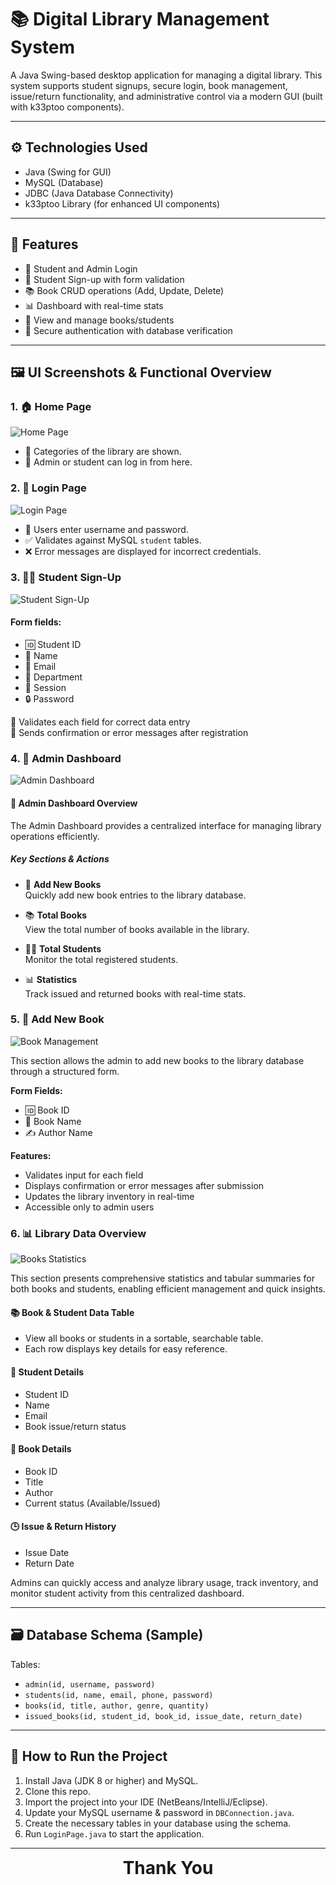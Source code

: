 # 📚 Digital Library Management System

A Java Swing-based desktop application for managing a digital library. This system supports student signups, secure login, book management, issue/return functionality, and administrative control via a modern GUI (built with k33ptoo components).

---

## ⚙️ Technologies Used

- Java (Swing for GUI)
- MySQL (Database)
- JDBC (Java Database Connectivity)
- k33ptoo Library (for enhanced UI components)

---

## 🚀 Features

- 👤 Student and Admin Login  
- 📝 Student Sign-up with form validation  
- 📚 Book CRUD operations (Add, Update, Delete)  
- 📊 Dashboard with real-time stats  
- 📌 View and manage books/students  
- 🔐 Secure authentication with database verification  

---

## 🖼️ UI Screenshots & Functional Overview

### 1. 🏠 Home Page
![Home Page](images/Home%20page.png)

- 📂 Categories of the library are shown.
- 👤 Admin or student can log in from here.

### 2. 🔐 Login Page
![Login Page](images/loginpage.png)

- 👤 Users enter username and password.
- ✅ Validates against MySQL `student` tables.
- ❌ Error messages are displayed for incorrect credentials.

### 3. 🧑‍🎓 Student Sign-Up
![Student Sign-Up](images/signUPstudents.png)

#### Form fields:
- 🆔 Student ID  
- 👤 Name  
- 📧 Email  
- 🏫 Department  
- 📅 Session  
- 🔒 Password  

📝 Validates each field for correct data entry  
📧 Sends confirmation or error messages after registration

### 4. 🧾 Admin Dashboard
![Admin Dashboard](images/adminDashboad.png)

#### 🧾 Admin Dashboard Overview

The Admin Dashboard provides a centralized interface for managing library operations efficiently.

##### Key Sections & Actions

- 📕 **Add New Books**  
  Quickly add new book entries to the library database.

- 📚 **Total Books**  
  View the total number of books available in the library.

- 🧑‍🎓 **Total Students**  
  Monitor the total registered students.

- 📊 **Statistics**  
  Track issued and returned books with real-time stats.

### 5. 📕 Add New Book
![Book Management](images/bookdetails.png)

This section allows the admin to add new books to the library database through a structured form.

**Form Fields:**
- 🆔 Book ID  
- 📖 Book Name  
- ✍️ Author Name  

**Features:**
- Validates input for each field
- Displays confirmation or error messages after submission
- Updates the library inventory in real-time
- Accessible only to admin users

### 6. 📊 Library Data Overview
![Books Statistics](images/detailsSummary.png)

This section presents comprehensive statistics and tabular summaries for both books and students, enabling efficient management and quick insights.

#### 📚 Book & Student Data Table
- View all books or students in a sortable, searchable table.
- Each row displays key details for easy reference.

#### 👤 Student Details
- Student ID  
- Name  
- Email  
- Book issue/return status  

#### 📖 Book Details
- Book ID  
- Title  
- Author  
- Current status (Available/Issued)  

#### 🕒 Issue & Return History
- Issue Date  
- Return Date  

Admins can quickly access and analyze library usage, track inventory, and monitor student activity from this centralized dashboard.

---

## 🗃️ Database Schema (Sample)

Tables:
- `admin(id, username, password)`
- `students(id, name, email, phone, password)`
- `books(id, title, author, genre, quantity)`
- `issued_books(id, student_id, book_id, issue_date, return_date)`

---

## 🔌 How to Run the Project

1. Install Java (JDK 8 or higher) and MySQL.
2. Clone this repo.
3. Import the project into your IDE (NetBeans/IntelliJ/Eclipse).
4. Update your MySQL username & password in `DBConnection.java`.
5. Create the necessary tables in your database using the schema.
6. Run `LoginPage.java` to start the application.

---

<p align="center">
  <strong style="font-size:2em;">Thank You</strong>
</p>
